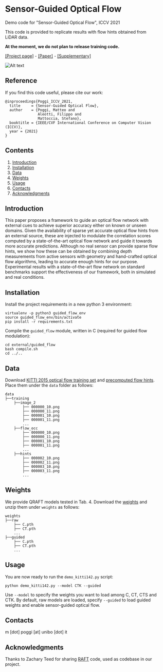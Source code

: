 # Sensor-Guided Optical Flow

Demo code for "Sensor-Guided Optical Flow", ICCV 2021

This code is provided to replicate results with flow hints obtained from LiDAR data.

**At the moment, we do not plan to release training code.**

[[Project page]](https://mattpoggi.github.io/projects/iccv2021poggi/) - [[Paper]](https://mattpoggi.github.io/assets/papers/poggi2021iccv.pdf) - [[Supplementary]](https://mattpoggi.github.io/assets/papers/poggi2021iccv_supp.pdf) 

![Alt text](https://mattpoggi.github.io/assets/img/sensorguidedflow/teaser.png?raw=true "Sensor-Guided Optical Flow estimation")

## Reference

If you find this code useful, please cite our work:
```shell
@inproceedings{Poggi_ICCV_2021,
  title     = {Sensor-Guided Optical Flow},
  author    = {Poggi, Matteo and
               Aleotti, Filippo and
               Mattoccia, Stefano},
  booktitle = {IEEE/CVF International Conference on Computer Vision (ICCV)},
  year = {2021}
}
```

## Contents

1. [Introduction](#introduction)
2. [Installation](#installation)
3. [Data](#data)
4. [Weights](#weights)
5. [Usage](#usage)
6. [Contacts](#contacts)
7. [Acknowledgments](#acknowledgments)

## Introduction

This paper proposes a framework to guide an optical flow network with external cues to achieve superior accuracy either on known or unseen domains.
Given the availability of sparse yet accurate optical flow hints from an external source, these are injected to modulate the correlation scores computed by a state-of-the-art optical flow network and guide it towards more accurate predictions.
Although no real sensor can provide sparse flow hints, we show how these can be obtained by combining depth measurements from active sensors with geometry and hand-crafted optical flow algorithms, leading to accurate enough hints for our purpose.
Experimental results with a state-of-the-art flow network on standard benchmarks support the effectiveness of our framework, both in simulated and real conditions.

## Installation

Install the project requirements in a new python 3 environment:

```
virtualenv -p python3 guided_flow_env
source guided_flow_env/bin/activate
pip install -r requirements.txt
```

Compile the `guided_flow` module, written in C (required for guided flow modulation):

```
cd external/guided_flow
bash compile.sh
cd ../..
```

## Data

Download [KITTI 2015 optical flow training set](http://www.cvlibs.net/datasets/kitti/eval_scene_flow.php?benchmark=stereo) and [precomputed flow hints](https://drive.google.com/drive/folders/1cJPyvB-EqeIBn448u3N2fIPdJ22C53Xi?usp=sharing). Place them under the `data` folder as follows:

```
data
├──training
    ├──image_2
        ├── 000000_10.png
        ├── 000000_11.png
        ├── 000001_10.png
        ├── 000001_11.png
        ...
    ├──flow_occ
        ├── 000000_10.png
        ├── 000000_11.png
        ├── 000001_10.png
        ├── 000001_11.png
        ...
    ├──hints
        ├── 000002_10.png
        ├── 000002_11.png
        ├── 000003_10.png
        ├── 000003_11.png
        ...
```

## Weights

We provide QRAFT models tested in Tab. 4. Download the [weights](https://drive.google.com/drive/folders/104PQ0J2CW3h905LbAlXHX3RLJtTdJ1zJ?usp=sharing) and unzip them under `weights` as follows:

```
weights
├──raw
    ├── C.pth
    ├── CT.pth
    ...
├──guided
    ├── C.pth
    ├── CT.pth
    ...    
```

## Usage

You are now ready to run the `demo_kitti142.py` script:

```
python demo_kitti142.py --model CTK --guided
```

Use `--model` to specify the weights you want to load among C, CT, CTS and CTK. By default, raw models are loaded, specify `--guided` to load guided weights and enable sensor-guided optical flow.

## Contacts
m [dot] poggi [at] unibo [dot] it

## Acknowledgments

Thanks to Zachary Teed for sharing [RAFT](https://github.com/princeton-vl/RAFT) code, used as codebase in our project.
